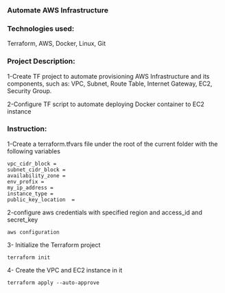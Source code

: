 ### Automate AWS Infrastructure

### Technologies used:

Terraform, AWS, Docker, Linux, Git

### Project Description:

1-Create TF project to automate provisioning AWS Infrastructure and its components, such as: VPC, Subnet, Route Table, Internet Gateway, EC2, Security Group.

2-Configure TF script to automate deploying Docker container to EC2 instance

### Instruction:

1-Create a terraform.tfvars file under the root of the current folder with the following variables

```
vpc_cidr_block =
subnet_cidr_block =
availability_zone =
env_profix =
my_ip_address =
instance_type =
public_key_location  =
```

2-configure aws credentials with specified region and access_id and secret_key

```
aws configuration
```

3- Initialize the Terraform project

```
terraform init
```

4- Create the VPC and EC2 instance in it

```
terraform apply --auto-approve
```
